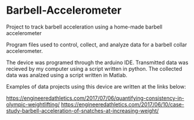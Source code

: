 # Barbell-Accelerometer
Project to track barbell acceleration using a home-made barbell accelerometer

Program files used to control, collect, and analyze data for a barbell collar accelerometer.

The device was programed through the arduino IDE. Transmitted data was recieved by my computer using a script written in python.
The collected data was analzed using a script written in Matlab.

Examples of data projects using this device are written at the links below:

https://engineeredathletics.com/2017/07/06/quantifying-consistency-in-olympic-weightlifting/
https://engineeredathletics.com/2017/06/10/case-study-barbell-acceleration-of-snatches-at-increasing-weight/
